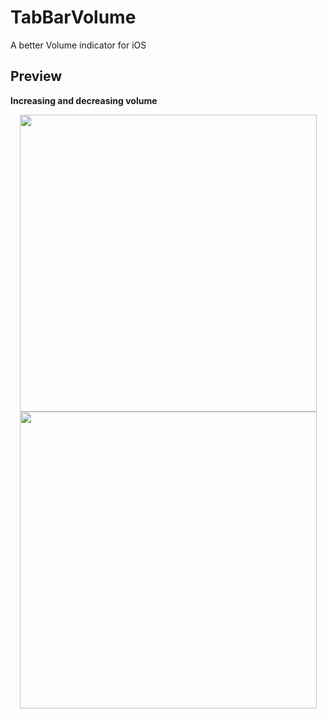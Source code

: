 # TabBarVolume
A better Volume indicator for iOS

## Preview
**Increasing and decreasing volume**
 <p align="center">
 <img src = "/Demo/High.gif" height = "475" > <img src = "/Demo/Low.gif" height = "475">
</p>
